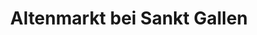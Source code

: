 ---
title: Altenmarkt bei Sankt Gallen
url: /altenmarkt-bei-sankt-gallen/
latitude: 47.723
longitude: 14.649
---